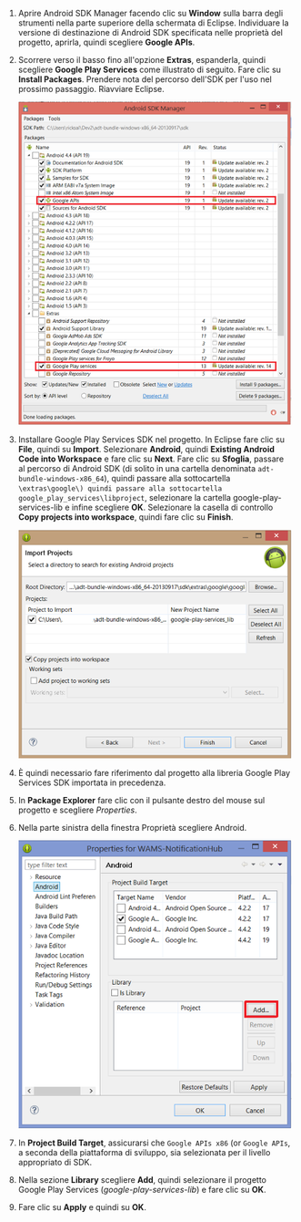 

1. Aprire Android SDK Manager facendo clic su **Window** sulla barra degli strumenti nella parte superiore della schermata di Eclipse. Individuare la versione di destinazione di Android SDK specificata nelle proprietà del progetto, aprirla, quindi scegliere **Google APIs**.

2. Scorrere verso il basso fino all'opzione **Extras**, espanderla, quindi scegliere **Google Play Services** come illustrato di seguito. Fare clic su **Install Packages**. Prendere nota del percorso dell'SDK per l'uso nel prossimo passaggio. Riavviare Eclipse.

   	![](./media/notification-hubs-android-get-started/notification-hub-create-android-app4.png)


3. Installare Google Play Services SDK nel progetto. In Eclipse fare clic su **File**, quindi su **Import**. Selezionare **Android**, quindi **Existing Android Code into Workspace** e fare clic su **Next**. Fare clic su **Sfoglia**, passare al percorso di Android SDK (di solito in una cartella denominata `adt-bundle-windows-x86_64`), quindi passare alla sottocartella `\extras\google\) quindi passare alla sottocartella google_play_services\libproject`, selezionare la cartella google-play-services-lib e infine scegliere **OK**. Selezionare la casella di controllo **Copy projects into workspace**, quindi fare clic su **Finish**.

	![](./media/mobile-services-android-get-started-push/mobile-eclipse-import-Play-library.png)

4. È quindi necessario fare riferimento dal progetto alla libreria Google Play Services SDK importata in precedenza. 

5. In **Package Explorer** fare clic con il pulsante destro del mouse sul progetto e scegliere  *Properties*.
 
6. Nella parte sinistra della finestra Proprietà scegliere Android.

	![](./media/mobile-services-android-get-started-push/mobile-google-set-project-properties.png)


7. In **Project Build Target**, assicurarsi che  `Google APIs x86` (or `Google APIs`, a seconda della piattaforma di sviluppo, sia selezionata per il livello appropriato di SDK.

 
8. Nella sezione **Library** scegliere **Add**, quindi selezionare il progetto Google Play Services (*google-play-services-lib*) e fare clic su **OK**.

9. Fare clic su **Apply** e quindi su **OK**.



<!--HONumber=42-->
